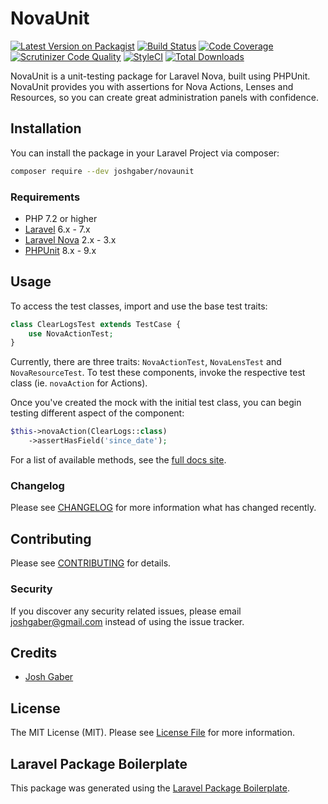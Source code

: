 # NovaUnit

[![Latest Version on Packagist](https://img.shields.io/packagist/v/joshgaber/novaunit.svg?style=flat-square)](https://packagist.org/packages/joshgaber/novaunit)
[![Build Status](https://travis-ci.org/joshgaber/NovaUnit.svg)](https://travis-ci.org/joshgaber/NovaUnit)
[![Code Coverage](https://scrutinizer-ci.com/g/joshgaber/novaunit/badges/coverage.png)](https://scrutinizer-ci.com/g/joshgaber/novaunit/)
[![Scrutinizer Code Quality](https://scrutinizer-ci.com/g/joshgaber/novaunit/badges/quality-score.png)](https://scrutinizer-ci.com/g/joshgaber/novaunit/)
[![StyleCI](https://github.styleci.io/repos/261879333/shield)](https://github.styleci.io/repos/261879333)
[![Total Downloads](https://img.shields.io/packagist/dt/joshgaber/novaunit.svg?style=flat-square)](https://packagist.org/packages/joshgaber/novaunit)

NovaUnit is a unit-testing package for Laravel Nova, built using PHPUnit. NovaUnit provides you with assertions for Nova Actions, Lenses and Resources, so you can create great administration panels with confidence.

## Installation

You can install the package in your Laravel Project via composer:

```sh
composer require --dev joshgaber/novaunit
```

### Requirements

* PHP 7.2 or higher
* [Laravel](https://laravel.com/) 6.x - 7.x
* [Laravel Nova](https://nova.laravel.com/) 2.x - 3.x
* [PHPUnit](https://github.com/sebastianbergmann/phpunit) 8.x - 9.x

## Usage

To access the test classes, import and use the base test traits:

```php
class ClearLogsTest extends TestCase {
    use NovaActionTest;
}
```

Currently, there are three traits: `NovaActionTest`, `NovaLensTest` and `NovaResourceTest`. To test these components, invoke the respective test class (ie. `novaAction` for Actions).

Once you've created the mock with the initial test class, you can begin testing different aspect of the component:

```php
$this->novaAction(ClearLogs::class)
    ->assertHasField('since_date');
```

For a list of available methods, see the [full docs site](https://joshgaber.github.io/NovaUnit/).

### Changelog

Please see [CHANGELOG](CHANGELOG.md) for more information what has changed recently.

## Contributing

Please see [CONTRIBUTING](CONTRIBUTING.md) for details.

### Security

If you discover any security related issues, please email joshgaber@gmail.com instead of using the issue tracker.

## Credits

- [Josh Gaber](https://github.com/joshgaber)

## License

The MIT License (MIT). Please see [License File](LICENSE.md) for more information.

## Laravel Package Boilerplate

This package was generated using the [Laravel Package Boilerplate](https://laravelpackageboilerplate.com).
